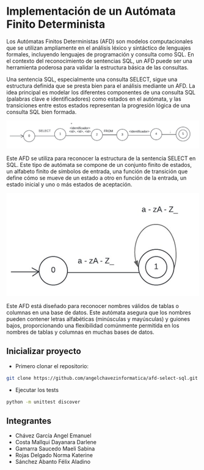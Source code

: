 # Implementación de un Autómata Finito Determinista

Los Autómatas Finitos Deterministas (AFD) son modelos computacionales que se utilizan ampliamente en el análisis léxico y sintáctico de lenguajes formales, incluyendo lenguajes de programación y consulta como SQL. En el contexto del reconocimiento de sentencias SQL, un AFD puede ser una herramienta poderosa para validar la estructura básica de las consultas.

Una sentencia SQL, especialmente una consulta SELECT, sigue una estructura definida que se presta bien para el análisis mediante un AFD. La idea principal es modelar los diferentes componentes de una consulta SQL (palabras clave e identificadores) como estados en el autómata, y las transiciones entre estos estados representan la progresión lógica de una consulta SQL bien formada.

![Automata para reconocer una query Select](./docs/automata-select-query.jpeg)

Este AFD se utiliza para reconocer la estructura de la sentencia SELECT en SQL. Este tipo de autómata se compone de un conjunto finito de estados, un alfabeto finito de símbolos de entrada, una función de transición que define cómo se mueve de un estado a otro en función de la entrada, un estado inicial y uno o más estados de aceptación.

![Automata para reconocer un identificador](./docs/automata-identifier.jpeg)

Este AFD está diseñado para reconocer nombres válidos de tablas o columnas en una base de datos.
Este autómata asegura que los nombres pueden contener letras alfabéticas (minúsculas y mayúsculas) y guiones bajos, proporcionando una flexibilidad comúnmente permitida en los nombres de tablas y columnas en muchas bases de datos.

## Inicializar proyecto

- Primero clonar el repositorio:

```bash
git clone https://github.com/angelchavezinformatica/afd-select-sql.git
```

- Ejecutar los tests

```bash
python -m unittest discover
```

## Integrantes

- Chávez García Angel Emanuel
- Costa Mallqui Dayanara Darlene
- Gamarra Saucedo Maeli Sabina
- Rojas Delgado Norma Katerine
- Sánchez Abanto Félix Aladino
